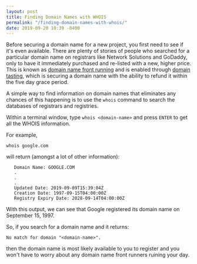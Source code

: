 ```yaml
---
layout: post
title: Finding Domain Names with WHOIS
permalink: "/finding-domain-names-with-whois/"
date: 2019-09-20 10:39 -0400
---
```

Before securing a domain name for a new project, you first need to see if it's even available. There are plenty of stories of people who searched for a particular domain name on registrars like Network Solutions and GoDaddy, only to have it immediately purchased and re-listed with a new, higher price. This is known as [domain name front running](https://en.wikipedia.org/wiki/Domain_name_front_running) and is enabled through [domain tasting](https://en.wikipedia.org/wiki/Domain_tasting), which is securing a domain name with the ability to refund it within the five day grace period.  

A simple way to find information on domain names that eliminates any chances of this happening is to use the `whois` command to search the databases of registrars and registries.  

Within a terminal window, type `whois <domain-name>` and press `ENTER` to get all the WHOIS information.  

For example,

```
whois google.com
```

will return (amongst a lot of other information):

```
   Domain Name: GOOGLE.COM
   .
   .
   .
   Updated Date: 2019-09-09T15:39:04Z
   Creation Date: 1997-09-15T04:00:00Z
   Registry Expiry Date: 2028-09-14T04:00:00Z
```  

With this output, we can see that Google registered its domain name on September 15, 1997.

So, if you search for a domain name and it returns:

```No match for domain "<domain-name>".```

then the domain name is most likely available to you to register and you won't have to worry about any domain name front runners ruining your day.